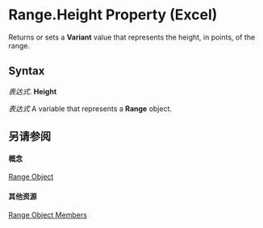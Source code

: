 
# Range.Height Property (Excel)

Returns or sets a  **Variant** value that represents the height, in points, of the range.


## Syntax

 _表达式_. **Height**

 _表达式_ A variable that represents a **Range** object.


## 另请参阅


#### 概念


[Range Object](b8207778-0dcc-4570-1234-f130532cc8cd.md)
#### 其他资源


[Range Object Members](http://msdn.microsoft.com/library/4336bf81-1e63-7e44-1792-baf366a027a7%28Office.15%29.aspx)